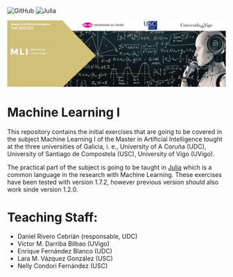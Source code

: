 
![GitHub](https://img.shields.io/github/license/ennanco/MIA_ML1?style=flat-square) ![Julia](https://img.shields.io/badge/Julia-1.7.2-blueviolet?logo=Julia)

![Banner](img/MLI.png)

# Machine Learning I
This repository contains the initial exercises that are going to be covered in the subject Machine Learning I of the Master in Artificial Intelligence tought at the three universities of Galicia, i. e., University of A Coruña (UDC), University of Santiago de Compostela (USC), University of Vigo (UVigo).

The practical part of the subject is going to be taught in [Julia](https://julialang.org/) which is a common language in the research with Machine Learning. These exercises have been tested with version 1.7.2, however previous version should also work sinde version 1.2.0.


# Teaching Staff:
* Daniel Rivero Cebrián (responsable, UDC)
* Víctor M. Darriba Bilbao (UVigo)
* Enrique Fernández Blanco (UDC)
* Lara M. Vázquez González (USC)
* Nelly Condori Fernández (USC)
